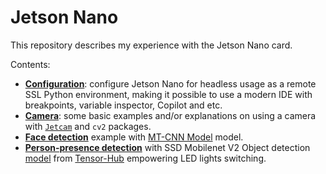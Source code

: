 # Jetson Nano
This repository describes my experience with the Jetson Nano card.

Contents:

* **[Configuration](configure.md)**: configure Jetson Nano for headless usage as a remote SSL Python environment, making it possible to use a modern IDE with breakpoints, variable inspector, Copilot and etc.
* **[Camera](usage.md)**: some basic examples and/or explanations on using a camera with [`Jetcam`](https://github.com/NVIDIA-AI-IOT/jetcam) and `cv2` packages.
* **[Face detection](face_detection.md)** example with [MT-CNN Model](https://github.com/ipazc/mtcnn) model.
* **[Person-presence detection](person_detect.md)** with SSD Mobilenet V2 Object detection [model](https://tfhub.dev/tensorflow/ssd_mobilenet_v2/fpnlite_320x320/1) from [Tensor-Hub](https://www.tensorflow.org/hub) empowering LED lights switching.
